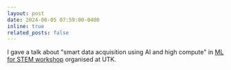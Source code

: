 ```yaml
---
layout: post
date: 2024-06-05 07:59:00-0400
inline: true
related_posts: false
---
```


I gave a talk about "smart data acquisition using AI and high compute" in  [ML for STEM workshop](https://github.com/gduscher/MLSTEM2024) organised at UTK.
